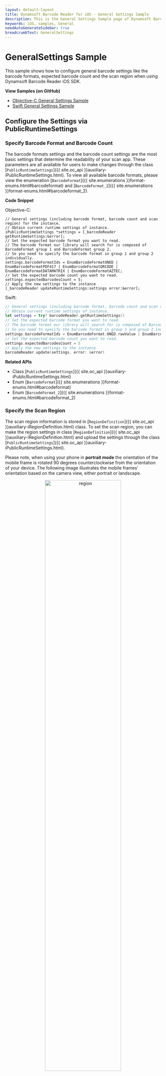 ```yaml
---
layout: default-layout
title: Dynamsoft Barcode Reader for iOS - General Settings Sample
description: This is the General Settings Sample page of Dynamsoft Barcode Reader for iOS SDK.
keywords: iOS, samples, General
needAutoGenerateSidebar: true
breadcrumbText: GeneralSettings
---
```


# GeneralSettings Sample

This sample shows how to configure general barcode settings like the barcode formats, expected barcode count and the scan region when using Dynamsoft Barcode Reader iOS SDK.

**View Samples (on GitHub)**

- <a href="https://github.com/Dynamsoft/barcode-reader-mobile-samples/tree/v8.8.0/ios/Objective-C/GeneralSettingsObjC/" target="_blank">Objective-C General Settings Sample</a>
- <a href="https://github.com/Dynamsoft/barcode-reader-mobile-samples/tree/v8.8.0/ios/Swift/GeneralSettingsSwift/" target="_blank">Swift General Settings Sample</a>

## Configure the Settings via PublicRuntimeSettings

### Specify Barcode Format and Barcode Count

The barcode formats settings and the barcode count settings are the most basic settings that determine the readability of your scan app. These parameters are all available for users to make changes through the class [`PublicRuntimeSettings`]({{ site.oc_api }}auxiliary-iPublicRuntimeSettings.html). To view all available barcode formats, please view the enumeration [`BarcodeFormat`]({{ site.enumerations }}format-enums.html#barcodeformat) and [`BarcodeFormat_2`]({{ site.enumerations }}format-enums.html#barcodeformat_2).

**Code Snippet**

Objective-C:

```objc
// General settings (including barcode format, barcode count and scan region) for the instance.
// Obtain current runtime settings of instance.
iPublicRuntimeSettings *settings = [_barcodeReader getRuntimeSettings:&error];
// Set the expected barcode format you want to read.
// The barcode format our library will search for is composed of BarcodeFormat group 1 and BarcodeFormat group 2.
// So you need to specify the barcode format in group 1 and group 2 individually.
settings.barcodeFormatIds = EnumBarcodeFormatONED | EnumBarcodeFormatPDF417 | EnumBarcodeFormatQRCODE | EnumBarcodeFormatDATAMATRIX | EnumBarcodeFormatAZTEC;
// Set the expected barcode count you want to read.
settings.expectedBarcodesCount = 5;
// Apply the new settings to the instance
[_barcodeReader updateRuntimeSettings:settings error:&error];
```

Swift:

```swift
// General settings (including barcode format, barcode count and scan region) for the instance.
// Obtain current runtime settings of instance.
let settings = try? barcodeReader.getRuntimeSettings()
// Set the expected barcode format you want to read.
// The barcode format our library will search for is composed of BarcodeFormat group 1 and BarcodeFormat group 2.
// So you need to specify the barcode format in group 1 and group 2 individually.
settings.barcodeFormatIds = EnumBarcodeFormat.ONED.rawValue | EnumBarcodeFormat.PDF417.rawValue | EnumBarcodeFormat.QRCODE.rawValue | EnumBarcodeFormat.DATAMATRIX.rawValue | EnumBarcodeFormat.AZTEC.rawValue
// Set the expected barcode count you want to read.
settings.expectedBarcodesCount = 5
// Apply the new settings to the instance
barcodeReader.update(settings, error: &error)
```

**Related APIs**

- Class [`PublicRuntimeSettings`]({{ site.oc_api }}auxiliary-iPublicRuntimeSettings.html)
- Enum [`BarcodeFormat`]({{ site.enumerations }}format-enums.html#barcodeformat)
- Enum [`BarcodeFormat_2`]({{ site.enumerations }}format-enums.html#barcodeformat_2)

### Specify the Scan Region

The scan region information is stored in [`RegionDefinition`]({{ site.oc_api }}auxiliary-iRegionDefinition.html) class. To set the scan region, you can make the region settings in class [`RegionDefinition`]({{ site.oc_api }}auxiliary-iRegionDefinition.html) and upload the settings through the class [`PublicRuntimeSettings`]({{ site.oc_api }}auxiliary-iPublicRuntimeSettings.html).

Please note, when using your phone in **portrait mode** the orientation of the mobile frame is rotated 90 degrees counterclockwise from the orientation of your device. The following image illustrates the mobile frames' orientation based on the camera view, either portrait or landscape.

<div align="center">
    <p><img src="assets/regionViews.png" width="70%" alt="region"></p>
    <p>Camera View vs Frame View</p>
</div>

The **regionTop**, **regionBottom**, **regionLeft** and **regionRight** parameters in the class [`RegionDefinition`]({{ site.oc_api }}auxiliary-iRegionDefinition.html) stand for the region of **frame** not the camera view. Since the parameters are based on the frame view instead of the camera view, let's see how the parameters would look like in the camera view once we rotate the frame view **90 degrees clockwise**. This is what we get based on the last example:

<div align="center">
    <p><img src="assets/frame-orientation.png" width="70%" alt="region"></p>
    <p>Region Orientation in Portrait</p>
</div>

Therefore, please make sure that you are setting the correct parameters for the border of your scan region. Let's say that you are looking to create a scan region on mobile with the following values
```
regionTop = 30%
regionBottom = 70%
regionLeft = 15%
regionRight = 85%
```
Considering that these region parameters (not the values) have to be rotated 90 degrees clockwise, here is how the values would then be transposed onto the mobile portrait view followed by the corresponding code snippet for mobile:

<div align="center">
    <p><img src="assets/regionConfig-mobile.png" width="70%" alt="region"></p>
    <p>How to Configure the Scan Region</p>
</div>


**Code Snippet**

Objective-C:

```objc
// General settings (including barcode format, barcode count and scan region) for the instance.
// Obtain current runtime settings of instance.
iPublicRuntimeSettings *settings = [_barcodeReader getRuntimeSettings:&error];
// Set the ROI(region of insterest) to speed up the barcode reading process.
// Note: DBR supports setting coordinates by pixels or percentages. The origin of the coordinate system is the upper left corner point.
// The int value 15 means the top of the scan region margins 15% from the top of screen.
settings.region.regionTop      = 15; 
settings.region.regionBottom   = 85;
settings.region.regionLeft     = 30;
settings.region.regionRight    = 70;
settings.region.regionMeasuredByPercentage = 1;
// Apply the new settings to the instance
[_barcodeReader updateRuntimeSettings:settings error:&error];
```

Swift:

```swift
// General settings (including barcode format, barcode count and scan region) for the instance.
// Obtain current runtime settings of instance.
let settings = try? barcodeReader.getRuntimeSettings()
// Set the ROI(region of insterest) to speed up the barcode reading process.
// Note: DBR supports setting coordinates by pixels or percentages. The origin of the coordinate system is the upper left corner point.
// The int value 15 means the top of the scan region margins 15% from the top of screen.
settings.region.regionTop      = 15 
settings.region.regionBottom   = 85
settings.region.regionLeft     = 30
settings.region.regionRight    = 70
settings.region.regionMeasuredByPercentage = 1
// Apply the new settings to the instance
barcodeReader.update(settings, error: &error)
```

**Related APIs**

- Class [`RegionDefinition`]({{ site.oc_api }}auxiliary-iRegionDefinition.html)
- Class [`PublicRuntimeSettings`]({{ site.oc_api }}auxiliary-iPublicRuntimeSettings.html)

## Configure the Settings via JSON Template

Besides using the [`PublicRuntimeSettings`]({{ site.oc_api }}auxiliary-iPublicRuntimeSettings.html) class, you can also upload the general barcode settings from stringified JSON data or a JSON file.

### Update the Runtime Settings via JSON String

Use method [`initRuntimeSettingsWithString`]({{ site.oc_api }}primary-parameter-and-runtime-settings-advanced.html#initruntimesettingswithstring) to upload the settings via a JSON string.

**Code Snippet**

Objective-C:

```objc
NSString* json = @"{\"Version\":\"3.0\", \"ImageParameter\":{\"Name\":\"IP1\", \"BarcodeFormatIds\":[\"BF_QR_CODE\"], \"ExpectedBarcodesCount\":10}}";
[_barcodeReader initRuntimeSettingsWithString:json conflictMode:EnumConflictModeOverwrite error:&error];
```

Swift:

```swift
let json = "{\"Version\":\"3.0\", \"ImageParameter\":{\"Name\":\"IP1\", \"BarcodeFormatIds\":[\"BF_QR_CODE\"], \"ExpectedBarcodesCount\":10}}"
barcodeReader.initRuntimeSettings(json, conflictMode: .overwrite, error: &error)
```

### Update the Runtime Settings via JSON File

Use method [`initRuntimeSettingsWithFile`]({{ site.oc_api }}primary-parameter-and-runtime-settings-advanced.html#initruntimesettingswithfile) to upload the settings via a JSON file.

**Code Snippet**

Objective-C:

```objc
NSError *error = [[NSError alloc] init];
// The method will overwrite the settings if the settings already exist.
[barcodeReader initRuntimeSettingsWithFile:@"your template file path" conflictMode:EnumConflictModeOverwrite error:&error];
```

Swift:

```swift
var error: NSError? = NSError()
// The method will overwrite the settings if the settings already exist.
barcodeReader.initRuntimeSettingsWithFile("your template file path", conflictMode:EnumConflictMode.overwrite, error:&error)
```
